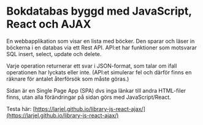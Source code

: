 # Bokdatabas byggd med JavaScript, React och AJAX
En webbapplikation som visar en lista med böcker. Den sparar och läser in böckerna i en databas via ett Rest API.
API:et har funktioner som motsvarar SQL insert, select, update och delete.

Varje operation returnerar ett svar i JSON-format, som talar om ifall operationen har lyckats eller inte.
(API:et simulerar fel och därför finns en räknare för antalet återförsök som måste göras.)

Sidan är en Single Page App (SPA) dvs inga länkar till andra HTML-filer finns, utan alla förändringar på sidan görs med JavaScript/React.

Testa här: [https://larjel.github.io/library-js-react-ajax/](https://larjel.github.io/library-js-react-ajax/) 